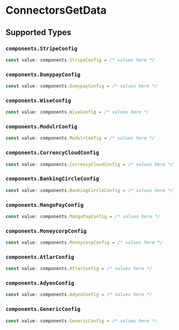 # ConnectorsGetData


## Supported Types

### `components.StripeConfig`

```typescript
const value: components.StripeConfig = /* values here */
```

### `components.DumypayConfig`

```typescript
const value: components.DumypayConfig = /* values here */
```

### `components.WiseConfig`

```typescript
const value: components.WiseConfig = /* values here */
```

### `components.ModulrConfig`

```typescript
const value: components.ModulrConfig = /* values here */
```

### `components.CurrencyCloudConfig`

```typescript
const value: components.CurrencyCloudConfig = /* values here */
```

### `components.BankingCircleConfig`

```typescript
const value: components.BankingCircleConfig = /* values here */
```

### `components.MangoPayConfig`

```typescript
const value: components.MangoPayConfig = /* values here */
```

### `components.MoneycorpConfig`

```typescript
const value: components.MoneycorpConfig = /* values here */
```

### `components.AtlarConfig`

```typescript
const value: components.AtlarConfig = /* values here */
```

### `components.AdyenConfig`

```typescript
const value: components.AdyenConfig = /* values here */
```

### `components.GenericConfig`

```typescript
const value: components.GenericConfig = /* values here */
```

